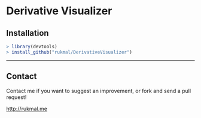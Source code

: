 # Derivative Visualizer

## Installation

```r
> library(devtools)
> install_github("rukmal/DerivativeVisualizer")
```

---

## Contact

Contact me if you want to suggest an improvement, or fork and send a pull request!

http://rukmal.me
